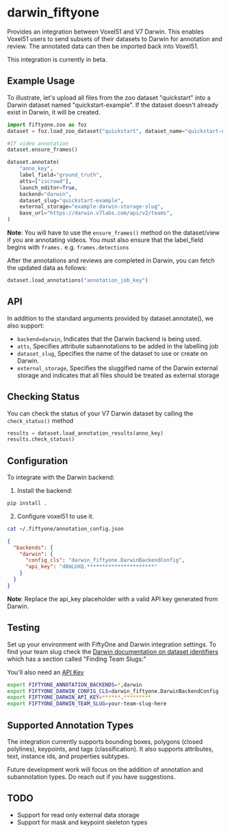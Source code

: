 # darwin_fiftyone

Provides an integration between Voxel51 and V7 Darwin. This enables Voxel51 users to send subsets of their datasets to Darwin for annotation and review. The annotated data can then be imported back into Voxel51.

This integration is currently in beta.

## Example Usage

To illustrate, let's upload all files from the zoo dataset "quickstart" into a Darwin dataset named "quickstart-example". If the dataset doesn't already exist in Darwin, it will be created.

```python
import fiftyone.zoo as foz
dataset = foz.load_zoo_dataset("quickstart", dataset_name="quickstart-example")

#If video annotation
dataset.ensure_frames()

dataset.annotate(
    "anno_key",
    label_field="ground_truth",
    atts=["iscrowd"],
    launch_editor=True,
    backend="darwin",
    dataset_slug="quickstart-example",
    external_storage="example-darwin-storage-slug",
    base_url="https://darwin.v7labs.com/api/v2/teams",
)
```

**Note**: You will have to use the `ensure_frames()` method on the dataset/view if you are annotating videos. You must also ensure that the label_field begins with `frames.` e.g. `frames.detections`

After the annotations and reviews are completed in Darwin, you can fetch the updated data as follows:

```python
dataset.load_annotations("annotation_job_key")
```

## API

In addition to the standard arguments provided by dataset.annotate(), we also support:

- `backend=darwin`, Indicates that the Darwin backend is being used.
- `atts`, Specifies attribute subannotations to be added in the labelling job
- `dataset_slug`, Specifies the name of the dataset to use or create on Darwin.
- `external_storage`, Specifies the sluggified name of the Darwin external storage and indicates that all files should be treated as external storage

## Checking Status

You can check the status of your V7 Darwin dataset by calling the `check_status()` method

```python
results = dataset.load_annotation_results(anno_key)
results.check_status()
```

## Configuration

To integrate with the Darwin backend:

1. Install the backend:

```bash
pip install .
```

2. Configure voxel51 to use it.

```bash
cat ~/.fiftyone/annotation_config.json
```

```json
{
  "backends": {
    "darwin": {
      "config_cls": "darwin_fiftyone.DarwinBackendConfig",
      "api_key": "d8mLUXQ.**********************"
    }
  }
}
```

**Note**: Replace the api_key placeholder with a valid API key generated from Darwin.

## Testing 
Set up your environment with FiftyOne and Darwin integration settings. To find your team slug check the [Darwin documentation on dataset identifiers](https://docs.v7labs.com/reference/datasetidentifier) which has a section called "Finding Team Slugs:"

You'll also need an [API Key](https://docs.v7labs.com/docs/use-the-darwin-python-library-to-manage-your-data)

```bash
export FIFTYONE_ANNOTATION_BACKENDS=*,darwin
export FIFTYONE_DARWIN_CONFIG_CLS=darwin_fiftyone.DarwinBackendConfig
export FIFTYONE_DARWIN_API_KEY=******.*********
export FIFTYONE_DARWIN_TEAM_SLUG=your-team-slug-here
```

## Supported Annotation Types

The integration currently supports bounding boxes, polygons (closed polylines), keypoints, and tags (classification). It also supports attributes, text, instance ids, and properties subtypes.

Future development work will focus on the addition of annotation and subannotation types. Do reach out if you have suggestions.

## TODO
- Support for read only external data storage
- Support for mask and keypoint skeleton types